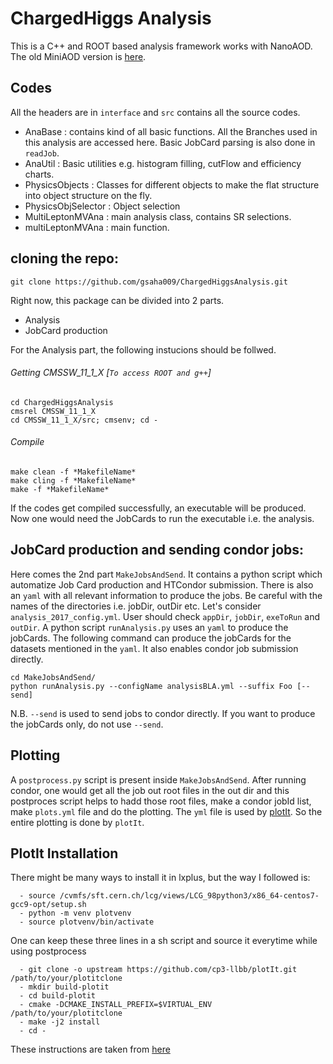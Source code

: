 # ChargedHiggs Analysis

This is a C++ and ROOT based analysis framework works with NanoAOD. The old MiniAOD version is [here](https://github.com/subirsarkar/HZZ4lAnalysis).
## Codes
All the headers are in `interface` and `src` contains all the source codes.
 - AnaBase : contains kind of all basic functions. All the Branches used in this analysis are accessed here. Basic JobCard parsing is also done in `readJob`.
 - AnaUtil : Basic utilities e.g. histogram filling, cutFlow and efficiency charts.
 - PhysicsObjects : Classes for different objects to make the flat structure into object structure on the fly.
 - PhysicsObjSelector : Object selection
 - MultiLeptonMVAna : main analysis class, contains SR selections.
 - multiLeptonMVAna : main function.

## cloning the repo:
```
git clone https://github.com/gsaha009/ChargedHiggsAnalysis.git
````
Right now, this package can be divided into 2 parts. 

 - Analysis
 - JobCard production

For the Analysis part, the following instucions should be follwed.
###### Getting CMSSW_11_1_X [`To access ROOT and g++`]
```
cd ChargedHiggsAnalysis
cmsrel CMSSW_11_1_X
cd CMSSW_11_1_X/src; cmsenv; cd -
```
###### Compile
```
make clean -f *MakefileName*
make cling -f *MakefileName*
make -f *MakefileName*
```
If the codes get compiled successfully, an executable will be produced. Now one would need the JobCards to run the executable i.e. the analysis.

## JobCard production and sending condor jobs:
Here comes the 2nd part `MakeJobsAndSend`. It contains a python script which automatize Job Card production and HTCondor submission.
There is also an `yaml` with all relevant information to produce the jobs. Be careful with the names of the directories i.e. jobDir, outDir etc.
Let's consider `analysis_2017_config.yml`. User should check `appDir`, `jobDir`, `exeToRun` and `outDir`. A python script `runAnalysis.py` uses
an `yaml` to produce the jobCards.
The following command can produce the jobCards for the datasets mentioned in the `yaml`. It also enables condor job submission directly. 
```
cd MakeJobsAndSend/
python runAnalysis.py --configName analysisBLA.yml --suffix Foo [--send]
```
N.B. `--send` is used to send jobs to condor directly. If you want to produce the jobCards only, do not use `--send`. 

## Plotting
A `postprocess.py` script is present inside `MakeJobsAndSend`. After running condor, one would get all the job out root files in the out dir and 
this postproces script helps to hadd those root files, make a condor jobId list, make `plots.yml` file and do the plotting.
The `yml` file is used by [plotIt](http://cp3-llbb.github.io/plotit/). So the entire plotting is done by `plotIt`.

## PlotIt Installation
There might be many ways to install it in lxplus, but the way I followed is: 
```
  - source /cvmfs/sft.cern.ch/lcg/views/LCG_98python3/x86_64-centos7-gcc9-opt/setup.sh
  - python -m venv plotvenv
  - source plotvenv/bin/activate
```
One can keep these three lines in a sh script and source it everytime while using postprocess
```
  - git clone -o upstream https://github.com/cp3-llbb/plotIt.git /path/to/your/plotitclone
  - mkdir build-plotit
  - cd build-plotit
  - cmake -DCMAKE_INSTALL_PREFIX=$VIRTUAL_ENV /path/to/your/plotitclone
  - make -j2 install
  - cd -
```
These instructions are taken from [here](https://bamboo-hep.readthedocs.io/en/latest/install.html#installation)